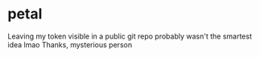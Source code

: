 # petal


Leaving my token visible in a public git repo probably wasn't the smartest idea lmao
Thanks, mysterious person
